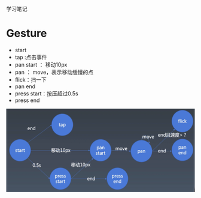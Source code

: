 学习笔记

# Gesture

- start
- tap :点击事件
- pan start ： 移动10px
- pan ： move，表示移动缓慢的点
- flick：扫一下
- pan end
- press start：按压超过0.5s
- press end

![](./img/WX20201006-125357@2x.png)

